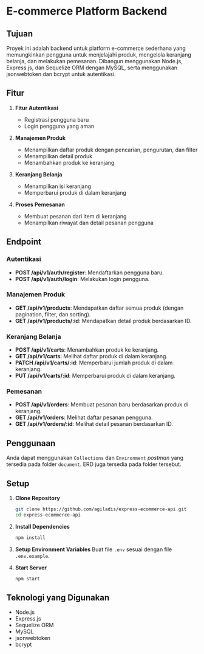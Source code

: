 # E-commerce Platform Backend

## Tujuan

Proyek ini adalah backend untuk platform e-commerce sederhana yang memungkinkan pengguna untuk menjelajahi produk, mengelola keranjang belanja, dan melakukan pemesanan. Dibangun menggunakan Node.js, Express.js, dan Sequelize ORM dengan MySQL, serta menggunakan jsonwebtoken dan bcrypt untuk autentikasi.

## Fitur

1. **Fitur Autentikasi**

   - Registrasi pengguna baru
   - Login pengguna yang aman

2. **Manajemen Produk**

   - Menampilkan daftar produk dengan pencarian, pengurutan, dan filter
   - Menampilkan detail produk
   - Menambahkan produk ke keranjang

3. **Keranjang Belanja**

   - Menampilkan isi keranjang
   - Memperbarui produk di dalam keranjang

4. **Proses Pemesanan**
   - Membuat pesanan dari item di keranjang
   - Menampilkan riwayat dan detail pesanan pengguna

## Endpoint

### Autentikasi

- **POST /api/v1/auth/register**: Mendaftarkan pengguna baru.
- **POST /api/v1/auth/login**: Melakukan login pengguna.

### Manajemen Produk

- **GET /api/v1/products**: Mendapatkan daftar semua produk (dengan pagination, filter, dan sorting).
- **GET /api/v1/products/:id**: Mendapatkan detail produk berdasarkan ID.

### Keranjang Belanja

- **POST /api/v1/carts**: Menambahkan produk ke keranjang.
- **GET /api/v1/carts**: Melihat daftar produk di dalam keranjang.
- **PATCH /api/v1/carts/:id**: Memperbarui jumlah produk di dalam keranjang.
- **PUT /api/v1/carts/:id**: Memperbarui produk di dalam keranjang.

### Pemesanan

- **POST /api/v1/orders**: Membuat pesanan baru berdasarkan produk di keranjang.
- **GET /api/v1/orders**: Melihat daftar pesanan pengguna.
- **GET /api/v1/orders/:id**: Melihat detail pesanan berdasarkan ID.

## Penggunaan

Anda dapat menggunakan `Collections` dan `Environment` _postman_ yang tersedia pada folder `document`. ERD juga tersedia pada folder tersebut.

## Setup

1. **Clone Repository**

   ```bash
   git clone https://github.com/agiladis/express-ecommerce-api.git
   cd express-ecommerce-api

   ```

2. **Install Dependencies**

   ```bash
   npm install

   ```

3. **Setup Environment Variables**
   Buat file `.env` sesuai dengan file `.env.example`.

4. **Start Server**
   ```bash
   npm start
   ```

## Teknologi yang Digunakan

- Node.js
- Express.js
- Sequelize ORM
- MySQL
- jsonwebtoken
- bcrypt

